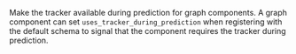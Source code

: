 Make the tracker available during prediction for graph components. A graph
component can set `uses_tracker_during_prediction` when registering with
the default schema to signal that the component requires the tracker during
prediction.
